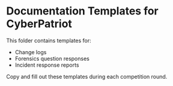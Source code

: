 # Documentation Templates for CyberPatriot

This folder contains templates for:

- Change logs
- Forensics question responses
- Incident response reports

Copy and fill out these templates during each competition round.
